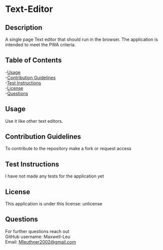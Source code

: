 # Text-Editor

## Description

A single page Text editor that should run in the browser. The application is intended to meet the PWA criteria.

## Table of Contents

-[Usage](#usage)\
-[Contribution Guidelines](#contribution_guidelines)\
-[Test Instructions](#test_instructions)\
-[License](#license)\
-[Questions](#Questions)

## Usage

Use it like other text editors.

## Contribution Guidelines

To contribute to the repository make a fork or request access

## Test Instructions

I have not made any tests for the application yet

## License

This application is under this license: unlicense


## Questions

For further questions reach out \
GitHub username: Maxwell-Leu \
Email: Mleuthner2002@gmail.com
